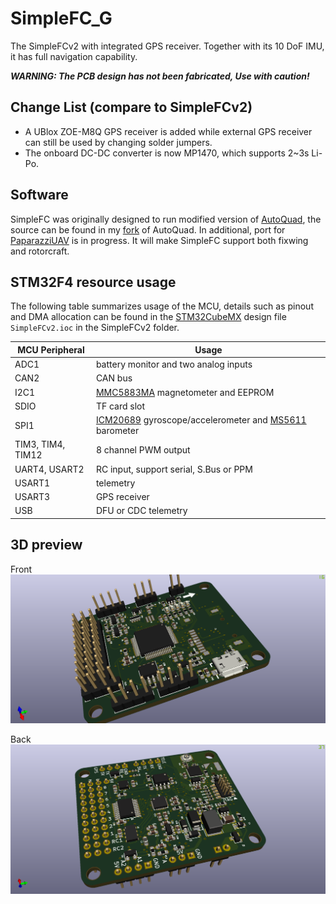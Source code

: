 # SimpleFC_G
The SimpleFCv2 with integrated GPS receiver. Together with its 10 DoF IMU, it has full navigation capability.

***WARNING: The PCB design has not been fabricated, Use with caution!***

## Change List (compare to SimpleFCv2)

- A UBlox ZOE-M8Q GPS receiver is added while external GPS receiver can still be used by changing solder jumpers.
- The onboard DC-DC converter is now MP1470, which supports 2~3s Li-Po.

## Software
SimpleFC was originally designed to run modified version of [AutoQuad](http://autoquad.org/), the source can be found in my [fork](https://github.com/wangyeee/aq_flight_control) of AutoQuad. In additional, port for [PaparazziUAV](http://wiki.paparazziuav.org/wiki/Main_Page) is in progress. It will make SimpleFC support both fixwing and rotorcraft.

## STM32F4 resource usage
The following table summarizes usage of the MCU, details such as pinout and DMA allocation can be found in the [STM32CubeMX](https://www.st.com/en/development-tools/stm32cubemx.html) design file `SimpleFCv2.ioc` in the SimpleFCv2 folder.

| MCU Peripheral | Usage |
|----|----|
| ADC1 | battery monitor and two analog inputs |
| CAN2 | CAN bus |
| I2C1 | [MMC5883MA](https://www.memsic.com/userfiles/files/DataSheets/Magnetic-Sensors-Datasheets/MMC5883MA-RevC.pdf) magnetometer and EEPROM |
| SDIO | TF card slot |
| SPI1 | [ICM20689](http://www.invensense.com/wp-content/uploads/2017/08/ICM-20689-v2.2-002.pdf) gyroscope/accelerometer and [MS5611](https://www.te.com/commerce/DocumentDelivery/DDEController?Action=showdoc&DocId=Data+Sheet%7FMS5611-01BA03%7FB3%7Fpdf%7FEnglish%7FENG_DS_MS5611-01BA03_B3.pdf%7FCAT-BLPS0036) barometer |
| TIM3, TIM4, TIM12 | 8 channel PWM output |
| UART4, USART2 | RC input, support serial, S.Bus or PPM |
| USART1 | telemetry |
| USART3 | GPS receiver |
| USB | DFU or CDC telemetry |

## 3D preview

Front
![](3D/top.png)

Back
![](3D/bottom.png)
